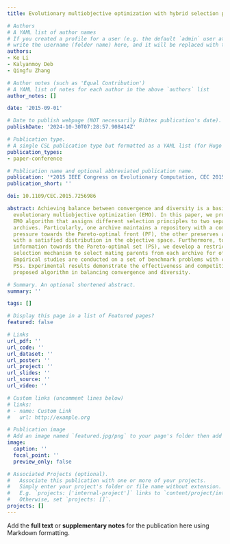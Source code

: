 ```yaml
---
title: Evolutionary multiobjective optimization with hybrid selection principles

# Authors
# A YAML list of author names
# If you created a profile for a user (e.g. the default `admin` user at `content/authors/admin/`), 
# write the username (folder name) here, and it will be replaced with their full name and linked to their profile.
authors:
- Ke Li
- Kalyanmoy Deb
- Qingfu Zhang

# Author notes (such as 'Equal Contribution')
# A YAML list of notes for each author in the above `authors` list
author_notes: []

date: '2015-09-01'

# Date to publish webpage (NOT necessarily Bibtex publication's date).
publishDate: '2024-10-30T07:28:57.908414Z'

# Publication type.
# A single CSL publication type but formatted as a YAML list (for Hugo requirements).
publication_types:
- paper-conference

# Publication name and optional abbreviated publication name.
publication: '*2015 IEEE Congress on Evolutionary Computation, CEC 2015 - Proceedings*'
publication_short: ''

doi: 10.1109/CEC.2015.7256986

abstract: Achieving balance between convergence and diversity is a basic issue in
  evolutionary multiobjective optimization (EMO). In this paper, we propose a hybrid
  EMO algorithm that assigns different selection principles to two separate and co-evolving
  archives. Particularly, one archive maintains a repository with a competitive selection
  pressure towards the Pareto-optimal front (PF), the other preserves a population
  with a satisfied distribution in the objective space. Furthermore, to exploit guidance
  information towards the Pareto-optimal set (PS), we develop a restricted mating
  selection mechanism to select mating parents from each archive for offspring generation.
  Empirical studies are conducted on a set of benchmark problems with complicated
  PSs. Experimental results demonstrate the effectiveness and competitiveness of our
  proposed algorithm in balancing convergence and diversity.

# Summary. An optional shortened abstract.
summary: ''

tags: []

# Display this page in a list of Featured pages?
featured: false

# Links
url_pdf: ''
url_code: ''
url_dataset: ''
url_poster: ''
url_project: ''
url_slides: ''
url_source: ''
url_video: ''

# Custom links (uncomment lines below)
# links:
# - name: Custom Link
#   url: http://example.org

# Publication image
# Add an image named `featured.jpg/png` to your page's folder then add a caption below.
image:
  caption: ''
  focal_point: ''
  preview_only: false

# Associated Projects (optional).
#   Associate this publication with one or more of your projects.
#   Simply enter your project's folder or file name without extension.
#   E.g. `projects: ['internal-project']` links to `content/project/internal-project/index.md`.
#   Otherwise, set `projects: []`.
projects: []
---
```


Add the **full text** or **supplementary notes** for the publication here using Markdown formatting.
